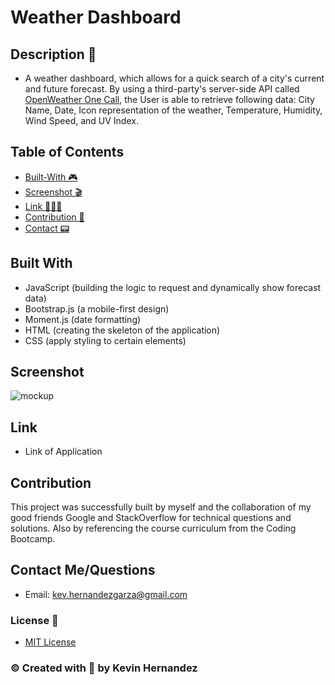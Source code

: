 # Weather Dashboard

## Description 📖

- A weather dashboard, which allows for a quick search of a city's current and future forecast. By using a third-party's server-side API called [OpenWeather One Call](https://openweathermap.org/api/one-call-api), the User is able to retrieve following data: City Name, Date, Icon representation of the weather, Temperature, Humidity, Wind Speed, and UV Index.

## Table of Contents

- [Built-With 🎮](#built-with)
- [Screenshot 🎬](#screenshot)
- [Link 🧑🏻‍💻](#link)
- [Contribution 👾](#contribution)
- [Contact 📟](#contact-me/questions)

## Built With

- JavaScript (building the logic to request and dynamically show forecast data)
- Bootstrap.js (a mobile-first design)
- Moment.js (date formatting)
- HTML (creating the skeleton of the application)
- CSS (apply styling to certain elements)

## Screenshot

![mockup](path-of-file)

## Link

- Link of Application

## Contribution

This project was successfully built by myself and the collaboration of my good friends Google and StackOverflow for technical questions and solutions. Also by referencing the course curriculum from the Coding Bootcamp.

## Contact Me/Questions

- Email: [kev.hernandezgarza@gmail.com](mailto:kev.hernandezgarza@gmail.com)

### License 🎫

- [MIT License](LICENSE)

### © Created with 💜 by Kevin Hernandez
